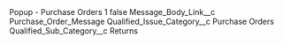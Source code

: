 <?xml version="1.0" encoding="UTF-8"?>
<CustomMetadata xmlns="http://soap.sforce.com/2006/04/metadata" xmlns:xsi="http://www.w3.org/2001/XMLSchema-instance" xmlns:xsd="http://www.w3.org/2001/XMLSchema">
    <label>Popup - Purchase Orders 1</label>
    <protected>false</protected>
    <values>
        <field>Message_Body_Link__c</field>
        <value xsi:type="xsd:string">Purchase_Order_Message</value>
    </values>
    <values>
        <field>Qualified_Issue_Category__c</field>
        <value xsi:type="xsd:string">Purchase Orders</value>
    </values>
    <values>
        <field>Qualified_Sub_Category__c</field>
        <value xsi:type="xsd:string">Returns</value>
    </values>
</CustomMetadata>

